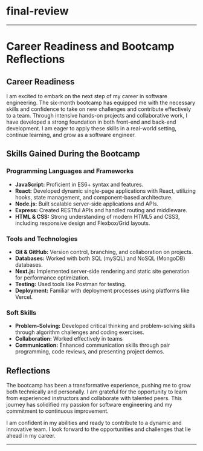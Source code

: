 # final-review
---

# Career Readiness and Bootcamp Reflections

## Career Readiness

I am excited to embark on the next step of my career in software engineering. The six-month bootcamp has equipped me with the necessary skills and confidence to take on new challenges and contribute effectively to a team. Through intensive hands-on projects and collaborative work, I have developed a strong foundation in both front-end and back-end development. I am eager to apply these skills in a real-world setting, continue learning, and grow as a software engineer.

## Skills Gained During the Bootcamp

### Programming Languages and Frameworks
- **JavaScript:** Proficient in ES6+ syntax and features.
- **React:** Developed dynamic single-page applications with React, utilizing hooks, state management, and component-based architecture.
- **Node.js:** Built scalable server-side applications and APIs.
- **Express:** Created RESTful APIs and handled routing and middleware.
- **HTML & CSS:** Strong understanding of modern HTML5 and CSS3, including responsive design and Flexbox/Grid layouts.

### Tools and Technologies
- **Git & GitHub:** Version control, branching, and collaboration on projects.
- **Databases:** Worked with both SQL (mySQL) and NoSQL (MongoDB) databases.
- **Next.js:** Implemented server-side rendering and static site generation for performance optimization.
- **Testing:** Used tools like Postman for testing.
- **Deployment:** Familiar with deployment processes using platforms like Vercel.

### Soft Skills
- **Problem-Solving:** Developed critical thinking and problem-solving skills through algorithm challenges and coding exercises.
- **Collaboration:** Worked effectively in teams
- **Communication:** Enhanced communication skills through pair programming, code reviews, and presenting project demos.

## Reflections

The bootcamp has been a transformative experience, pushing me to grow both technically and personally. I am grateful for the opportunity to learn from experienced instructors and collaborate with talented peers. This journey has solidified my passion for software engineering and my commitment to continuous improvement.

I am confident in my abilities and ready to contribute to a dynamic and innovative team. I look forward to the opportunities and challenges that lie ahead in my career.

---
